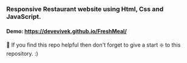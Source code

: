 ### Responsive Restaurant website using Html, Css and JavaScript.

#### Demo: https://devevivek.github.io/FreshMeal/


🙏 If you find this repo helpful then don't forget to give a start ❇️  to this repository. :)
